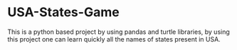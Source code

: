 # USA-States-Game
This is a python based project by using pandas and turtle libraries, by using this project one can learn quickly all the names of states present in USA.

